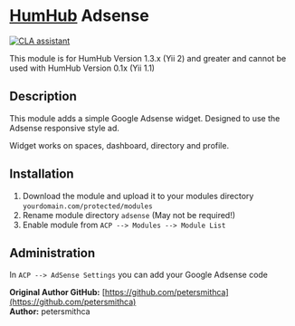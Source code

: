 # [HumHub](https://github.com/humhub/humhub) Adsense
[![CLA assistant](https://cla-assistant.io/readme/badge/GreenMeteor/humhub-adsense-module)](https://cla-assistant.io/GreenMeteor/humhub-adsense-module)

This module is for HumHub Version 1.3.x (Yii 2) and greater and cannot be used with HumHub Version 0.1x (Yii 1.1)

## Description

This module adds a simple Google Adsense widget.  Designed to use the Adsense responsive style ad.

Widget works on spaces, dashboard, directory and profile.

## Installation
1. Download the module and upload it to your modules directory `yourdomain.com/protected/modules`
2. Rename module directory `adsense` (May not be required!)
3. Enable module from `ACP --> Modules --> Module List`


## Administration

In `ACP --> AdSense Settings` you can add your Google Adsense code

__Original Author GitHub:__ [https://github.com/petersmithca](https://github.com/petersmithca)    
__Author:__ petersmithca    

